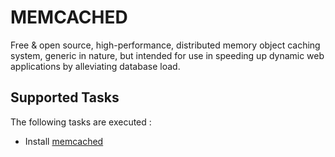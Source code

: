 MEMCACHED
=========

Free & open source, high-performance, distributed memory object caching system, generic in nature, but intended for use in speeding up dynamic web applications by alleviating database load.

Supported Tasks
-----------------

The following tasks are executed :

  - Install [memcached](http://memcached.org/)
  